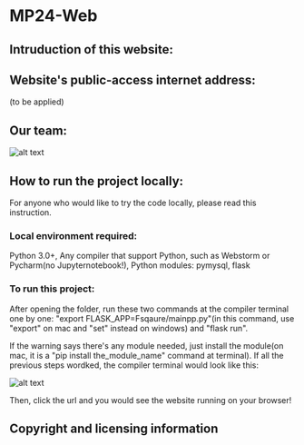 # MP24-Web
## **Intruduction of this website:**


## **Website's public-access internet address:**
(to be applied)


## **Our team:**
![alt text](https://i.ibb.co/17mJfLn/2021-03-23-3-21-22.png)


## **How to run the project locally:**

For anyone who would like to try the code locally, please read this instruction.

### Local environment required:
Python 3.0+, 
Any compiler that support Python, such as Webstorm or Pycharm(no Jupyternotebook!),
Python modules: pymysql, flask

### To run this project:

After opening the folder, run these two commands at the compiler terminal one by one: "export FLASK_APP=Fsqaure/mainpp.py"(in this command, use "export" on mac and "set" instead on windows) and "flask run". 

If the warning says there's any module needed, just install the module(on mac, it is a  "pip install the_module_name"  command at terminal). If all the previous steps wordked, the compiler terminal would look like this:

![alt text](https://i.ibb.co/VDnnJqY/7311616471816-pic.jpg)

Then, click the url and you would see the website running on your browser!

## **Copyright and licensing information**
